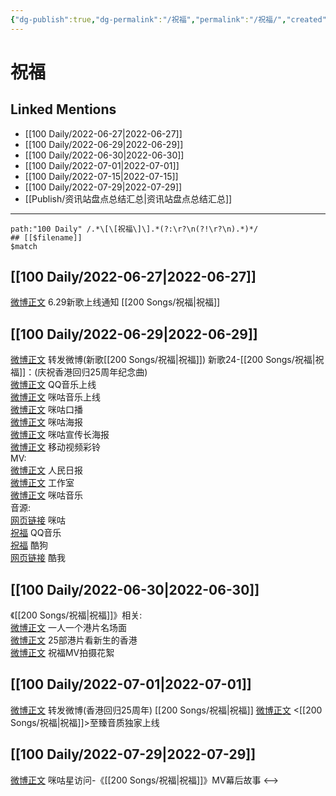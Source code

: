 ```yaml
---
{"dg-publish":true,"dg-permalink":"/祝福","permalink":"/祝福/","created":"2022-12-04T23:38:04.000+08:00","updated":"2023-04-10T15:52:41.321+08:00"}
---
```


# 祝福

## Linked Mentions
- [[100 Daily/2022-06-27\|2022-06-27]]
- [[100 Daily/2022-06-29\|2022-06-29]]
- [[100 Daily/2022-06-30\|2022-06-30]]
- [[100 Daily/2022-07-01\|2022-07-01]]
- [[100 Daily/2022-07-15\|2022-07-15]]
- [[100 Daily/2022-07-29\|2022-07-29]]
- [[Publish/资讯站盘点总结汇总\|资讯站盘点总结汇总]]


---

```expander
path:"100 Daily" /.*\[\[祝福\]\].*(?:\r?\n(?!\r?\n).*)*/
## [[$filename]]
$match
```
## [[100 Daily/2022-06-27\|2022-06-27]]
[微博正文](https://weibo.com/5248300719/LzEpM7oal) 6.29新歌上线通知 [[200 Songs/祝福\|祝福]]
## [[100 Daily/2022-06-29\|2022-06-29]]
[微博正文](https://weibo.com/1736988591/LzZWHib5T) 转发微博(新歌[[200 Songs/祝福\|祝福]])
新歌24-[[200 Songs/祝福\|祝福]]：(庆祝香港回归25周年纪念曲)  
[微博正文](https://weibo.com/2169129705/LzZJUdhIQ) QQ音乐上线  
[微博正文](https://weibo.com/5428441557/LzZIICrEb) 咪咕音乐上线  
[微博正文](https://weibo.com/5428441557/LzYYShdCU) 咪咕口播  
[微博正文](https://weibo.com/5428441557/LzZq1pC9f) 咪咕海报  
[微博正文](https://weibo.com/5428441557/LA0nJ7UST) 咪咕宣传长海报  
[微博正文](https://weibo.com/6663712991/LzZIapfAW) 移动视频彩铃  
MV:  
[微博正文](https://weibo.com/2803301701/LzZSlw8gx) 人民日报  
[微博正文](https://weibo.com/7478855230/LA08H90DQ) 工作室  
[微博正文](https://weibo.com/1867028705/LzZVtmLl1) 咪咕音乐  
音源:  
[网页链接](https://weibo.cn/sinaurl?u=http%3A%2F%2Fc.migu.cn%2F00eSBd%3Fifrom%3D5f25edcac0a77ea02e380575a7a9d0d7) 咪咕  
[祝福](https://weibo.cn/sinaurl?u=https%3A%2F%2Fc.y.qq.com%2Fbase%2Ffcgi-bin%2Fu%3F__%3DfcPKjJWwfxEg) QQ音乐  
[祝福](https://weibo.cn/sinaurl?u=https%3A%2F%2Ft4.kugou.com%2Fsong.html%3Fid%3D2z0OFffzAV3) 酷狗  
[网页链接](https://weibo.cn/sinaurl?u=https%3A%2F%2Fm.kuwo.cn%2Fyinyue%2F225659419%3Ff%3Dip%26t%3Dusercopy) 酷我
## [[100 Daily/2022-06-30\|2022-06-30]]
《[[200 Songs/祝福\|祝福]]》相关:  
[微博正文](https://weibo.com/1867028705/LA5Mx4M8R) 一人一个港片名场面  
[微博正文](https://weibo.com/6082395308/LA59l0x2f) 25部港片看新生的香港  
[微博正文](https://weibo.com/1867028705/LA7krAMlc) 祝福MV拍摄花絮
## [[100 Daily/2022-07-01\|2022-07-01]]
[微博正文](https://weibo.com/1736988591/LAaIzwFun) 转发微博(香港回归25周年) [[200 Songs/祝福\|祝福]]
[微博正文](https://weibo.com/1867028705/LAgrgC4iY) <[[200 Songs/祝福\|祝福]]>至臻音质独家上线
## [[100 Daily/2022-07-29\|2022-07-29]]
[微博正文](https://m.weibo.cn/5428441557/4796532538737001) 咪咕星访问-《[[200 Songs/祝福\|祝福]]》MV幕后故事
<-->